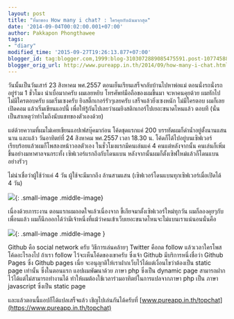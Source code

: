 ```yaml
---
layout: post
title: "ที่มาของ How many i chat? : ใครคุยกับฉันมากสุด"
date: '2014-09-04T00:02:00.001+07:00'
author: Pakkapon Phongthawee
tags:
- "diary"
modified_time: '2015-09-27T19:26:13.877+07:00'
blogger_id: tag:blogger.com,1999:blog-3103072889085475591.post-1077458826247471389
blogger_orig_url: http://www.pureapp.in.th/2014/09/how-many-i-chat.html
---
```


วันนั้นเป็นวันเสาร์ 23 สิงหาคม พศ.2557
ตอนเย็นเรียนเสร็จกลับบ้านไปหาพ่อแม่ ตอนนั่งรถนั่งรถอยู่ร่วม 1 ชั่วโมง น่าเบื่อมากครับ ผมเลยหยิบ โทรศัพท์มือถือของผมขึ้นมา จะหาคนคุยด้วย ผมทักไปไม่มีใครตอบครับ ผมเริ่มเซงครับ ยิงสติ๊กเกอร์รัวๆเลยครับ เสร็จแล้วยิ่งเซงหนัก ไม่มีใครตอบ ผมก็เลยเปิดคอม แล้วเริ่มเขียนแอปนี้ เพื่อให้รู้กันไปเลยว่าผมยิงสติกเกอร์ไปเยอะขนาดไหนแล้ว ตอบที (นั่นเป็นสาเหตุว่าทำไมถึงนับแชทของตัวเองด้วย)


แต่ด้วยความที่ผมไม่เคยเขียนแอปเฟสบุ๊คมาก่อน โค้ดชุดแรกแค่ 200 บรรทัดผมก็ดำน้ำอยู่ตั้งนานแสนนาน และแล้ว วันอาทิตย์ที่ 24 สิงหาคม พศ.2557 เวลา 18.30 น. โค้ดก็ได้ไปอยู่บนเซิฟเวอร์เรียบร้อยแล้วผมก็โพสลงหน้าวอลตัวเอง ในชั่วโมงแรกมีคนเล่นแค่ 4 คนแต่หลังจากนั้น คนเล่นก็เพิ่มขึ้นอย่างมหาศาลจนกระทั้ง เซิฟเวอร์แรกถึงกับโดนแบน หลังจากนั้นผมก็ตั้งเซิฟใหม่แล้วก็โดนแบนอย่างรัวๆ


ไม่น่าเชื่อว่าผู้ใช้ว่าแค่ 4 วัน ผู้ใช้จะมีมากถึง ล้านสามแสน (เซิฟเวอร์โดนแบนทุกเซิฟเวอร์เมื่อเปิดได้ 4 วัน)

![](https://3.bp.blogspot.com/-NaTEf2rAVok/VAdHMxesL_I/AAAAAAAAQ1I/o8ApbpAPlh8/s1600/bit.png){: .small-image .middle-image}

เนื่องด้วยภาระงาน  ตอนแรกผมถอดใจแล้วเนื่องจาก ขี้เกียจมาตั้งเซิฟเวอร์ใหม่ทุกวัน ผมก็ลองคุยๆกับเพื่อนแล้ว ผมก็นึกออกได้ว่ามีเจ้าหนึ่งที่แม้ว่าคนเข้าเว็บเยอะขนาดไหนจะไม่แบนเราแน่นอนนั่นคือ

![](https://3.bp.blogspot.com/-cLbb8LzBfYs/VDTduYFTGpI/AAAAAAAASZc/UEKW0NhXx0M/s1600/blog-github.png){: .small-image .middle-image }

Github คือ social network ครับ วิธีการเล่นคล้ายๆ Twitter คือกด follow แล้วเวลาใครโพสโค้ดอะไรลงไป ถ้าเรา follow ไว้จะเห็นโค้ดของเขาครับ ซึ่งเจ้า Github มีบริการหนึ่งชื่อว่า Github Pages
ซึ่ง Github pages เนี่ย จะอนุญาติให้เราฝากเว็บไว้ได้แต่เงื่อนไขว่าต้องเป็น static page เท่านั้น ซึ่งในตอนแรก แอปผมพัฒนาด้วย ภาษา php ซึ่งเป็น dynamic page สามารถฝากไว้ได้แต่ไม่สามารถทำงานได้ ทำให้ผมต้องใช้เวลาร่วมอาทิตย์ในการแปลจากภาษา php เป็น ภาษา javascript ซึ่งเป็น static page

และแล้วตอนนี้แอปก็ได้แปลเสร็จแล้ว เชิญไปเล่นกันได้ครับที่ [www.pureapp.in.th/topchat](https://www.pureapp.in.th/topchat)
